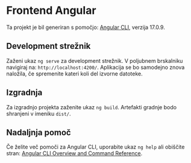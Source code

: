 # Frontend Angular

Ta projekt je bil generiran s pomočjo: [Angular CLI](https://github.com/angular/angular-cli), verzija 17.0.9.

## Development strežnik

Zaženi ukaz `ng serve` za development strežnik. V poljubnem brskalniku navigiraj na: `http://localhost:4200/`. Aplikacija se bo samodejno znova naložila, če spremenite kateri koli del izvorne datoteke.

## Izgradnja

Za izgradnjo projekta zaženite ukaz `ng build`. Artefakti gradnje bodo shranjeni v imeniku `dist/`.

## Nadaljnja pomoč

Če želite več pomoči za Angular CLI, uporabite ukaz `ng help` ali obiščite stran: [Angular CLI Overview and Command Reference](https://angular.io/cli).

